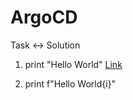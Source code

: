 # ArgoCD

Task <-> Solution

1. print "Hello World" [Link](./hello-world)

2. print f"Hello World{i}"

